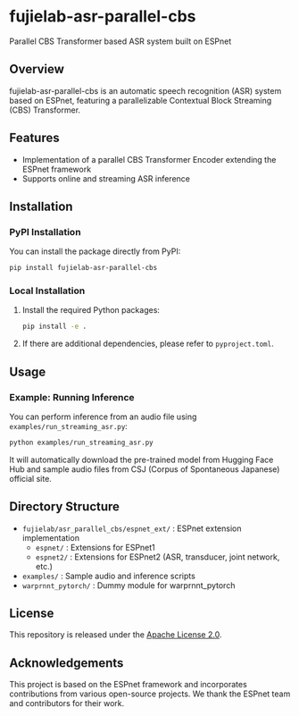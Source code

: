 # fujielab-asr-parallel-cbs

Parallel CBS Transformer based ASR system built on ESPnet

## Overview
fujielab-asr-parallel-cbs is an automatic speech recognition (ASR) system based on ESPnet, featuring a parallelizable Contextual Block Streaming (CBS) Transformer.

## Features
- Implementation of a parallel CBS Transformer Encoder extending the ESPnet framework
- Supports online and streaming ASR inference

## Installation

### PyPI Installation
You can install the package directly from PyPI:
```bash
pip install fujielab-asr-parallel-cbs
```

### Local Installation
1. Install the required Python packages:
   ```bash
   pip install -e .
   ```
2. If there are additional dependencies, please refer to `pyproject.toml`.

## Usage
### Example: Running Inference
You can perform inference from an audio file using `examples/run_streaming_asr.py`:

```bash
python examples/run_streaming_asr.py
```

It will automatically download the pre-trained model from Hugging Face Hub
and sample audio files from CSJ (Corpus of Spontaneous Japanese) official site.


## Directory Structure
- `fujielab/asr_parallel_cbs/espnet_ext/` : ESPnet extension implementation
  - `espnet/` : Extensions for ESPnet1
  - `espnet2/` : Extensions for ESPnet2 (ASR, transducer, joint network, etc.)
- `examples/` : Sample audio and inference scripts
- `warprnnt_pytorch/` : Dummy module for warprnnt_pytorch

## License
This repository is released under the [Apache License 2.0](https://www.apache.org/licenses/LICENSE-2.0).

## Acknowledgements
This project is based on the ESPnet framework and incorporates contributions from various open-source projects. We thank the ESPnet team and contributors for their work.

